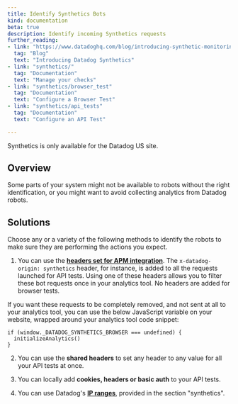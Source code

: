 ```yaml
---
title: Identify Synthetics Bots
kind: documentation
beta: true
description: Identify incoming Synthetics requests
further_reading:
- link: "https://www.datadoghq.com/blog/introducing-synthetic-monitoring/"
  tag: "Blog"
  text: "Introducing Datadog Synthetics"
- link: "synthetics/"
  tag: "Documentation"
  text: "Manage your checks"
- link: "synthetics/browser_test"
  tag: "Documentation"
  text: "Configure a Browser Test"
- link: "synthetics/api_tests"
  tag: "Documentation"
  text: "Configure an API Test"

---
```


<div class="alert alert-warning">Synthetics is only available for the Datadog US site.</div>

## Overview

Some parts of your system might not be available to robots without the right identification, or you might want to avoid collecting analytics from Datadog robots.

## Solutions

Choose any or a variety of the following methods to identify the robots to make sure they are performing the actions you expect.

1. You can use the [**headers set for APM integration**][1]. The `x-datadog-origin: synthetics` header, for instance, is added to all the requests launched for API tests. Using one of these headers allows you to filter these bot requests once in your analytics tool. No headers are added for browser tests.

If you want these requests to be completely removed, and not sent at all to your analytics tool, you can use the below JavaScript variable on your website, wrapped around your analytics tool code snippet:

```
if (window._DATADOG_SYNTHETICS_BROWSER === undefined) {
  initializeAnalytics()
}
```

2. You can use the **shared headers** to set any header to any value for all your API tests at once.

3. You can locally add **cookies, headers or basic auth** to your API tests.

4. You can use Datadog's [**IP ranges**][2], provided in the section "synthetics".

[1]: /synthetics/apm/#how-are-traces-linked-to-checks
[2]: https://ip-ranges.datadoghq.com

